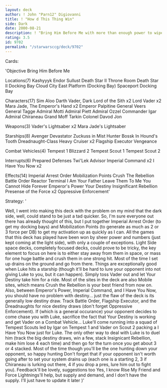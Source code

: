 ```yaml
---
layout: deck
author: ! John "Parn12" Digiovanni
title: ! "How d This Thing Win"
side: Dark
date: 2000-08-21
description: ! "Bring Him Before Me with more than enough power to wipe out the rebellion three times over and still have enough for lunch.  Can do some nice drains too"
rating: 3.5
id: 9702
permalink: "/starwarsccg/deck/9702"
---
```

Cards: 

'Objective
Bring Him Before Me

Locations(7)
Kashyyyk
Endor
Sullust
Death Star II Throne Room
Death Star II Docking Bay
Cloud City East Platform (Docking Bay)
Spaceport Docking Bay

Characters(17)
Sim Aloo
Darth Vader, Dark Lord of the Sith x2
Lord Vader x2
Mara Jade, The Emperor's Hand x2
Emperor Palpitine
General Veers
General Tagge
Admiral Motti
Admiral Piett
Admiral Ozzel
Commander Igar
Admiral Chiraneau
Grand Moff Tarkin
Colonel Davod Jon

Weapons(3)
Vader's Lightsaber x2
Mara Jade's Lightsaber

Starships(8)
Avenger
Devastator
Zuckuss in Mist Hunter
Bossk In Hound's Tooth
Dreadnaught-Class Heavy Cruiser x2
Flagship Executor
Vengeance

Combat Vehicles(4)
Tempest 1
Blizzard 2
Tempest Scout 1
Tempest Scout 2

Interrupts(6)
Prepared Defenses
Twi'Lek Advisor
Imperial Command x2
I Have You Now x2

Effects(14)
Imperial Arrest Order
Mobilization Points
Crush The Rebellion
Battle Order
Reactor Terminal
I Am Your Father
Leave Them To Me
You Cannot Hide Forever
Emperor's Power
Your Destiny
Insignificant Rebellion
Presense of the Force x2
Oppressive Enforcement'

Strategy: '

Well, I went into making this deck with the problem on my mind that the dark side, well, could stand to be just a tad quicker.  So, I'm sure everyone out there has already thought of this, but I put together Imperial Arrest Order (to get my docking bays) and Mobilization Points (to generate as much as 2 or 3 force per DB) to get my activation up as quickly as I can.  All the games that this deck has played have been won by sheer power and numbers (just kept coming at the light side), with only a couple of exceptions.
Light Side space decks, completely focused decks, could prove to be tricky, the key element to focus on here is to either stay away from them in space, or mass for one huge battle and crush them in one strong hit.  Most of the time I set up drains on the ground and go from there.  Things are exceptionally good when Luke hits a starship (though it'll be hard to lure your opponent into not giving Luke to you, but it can happen).  Simply toss Vader out and let Your Destiny take him for a ride.  Most of the sites in the deck are also Mobile sites, which means Crush the Rebellion is your best friend from now on.  Also, between Emperor's Power, Imperial Command, and I Have You Now, you should have no problem with destiny... just the flaw of the deck is its generally low destiny draw.	Track Battle Order, Flagship Executor, and the Dreadnaughts for nice destiny draws (don't forget Oppressive Enforcement).  If (which is a general occurance) your opponent decides to come chase you with Luke, sacrifice the fact that Your Destiny is working and get Vader on a Combat Vehicle... Luke'll come running into a squad of Tempest Scouts led by Igar on Tempest 1 and Vader on Scout 2 packing a I Have You Now just for Luke.  The only other way to deal with Luke is to duel him (track the big destiny draws, win a few, stack Insignicant Rebellion, make him lose 4 each time) and then go for the turn once you get about 3 or 4 stacked.  Most of the time though you'll be the one hunting down your opponent, so happy hunting  Don't forget that if your opponent isn't worth going after to set your system drains up (each one is a starting 2, 3 if Chiraneau is lurking out there, 4 if you drop a pres, lure him out to fight you).  Feedback'll be lovely, suggestions too  Yes, I know Rise My Friend and Force Lightnings'll help, but supply and demand, and I don't have the supply.  I'll just have to update it later )'
